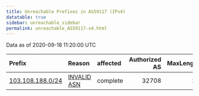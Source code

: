```yaml
---
title: Unreachable Prefixes in AS59117 (IPv4)
datatable: true
sidebar: unreachable_sidebar
permalink: unreachable_AS59117-v4.html
---
```


Data as of 2020-09-18 11:20:00 UTC


<div class="datatable-begin"></div>

| Prefix                                                     | Reason                                                                                                  | affected   |   Authorized AS |   MaxLength | Anchor                                       |   unreachable /24s |
|:-----------------------------------------------------------|:--------------------------------------------------------------------------------------------------------|:-----------|----------------:|------------:|:---------------------------------------------|-------------------:|
| [103.108.188.0/24](https://stat.ripe.net/103.108.188.0/24) | [INVALID ASN](https://rpki-validator.ripe.net/announcement-preview?asn=AS59117&prefix=103.108.188.0/24) | complete   |           32708 |          23 | [APNIC](unreachable_APNIC_RPKI_Root-v4.html) |                  1 |

<div class="datatable-end"></div>